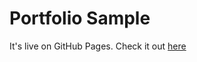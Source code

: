# Portfolio Sample

It's live on GitHub Pages. Check it out <a href="https://okenhaha.github.io/portfolio/" target="_blank">here</a>
